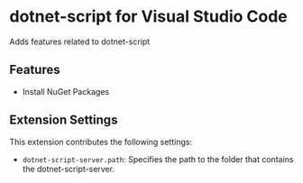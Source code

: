 # dotnet-script for Visual Studio Code

Adds features related to dotnet-script 

## Features

* Install NuGet Packages 

## Extension Settings

This extension contributes the following settings:

* `dotnet-script-server.path`: Specifies the path to the folder that contains the dotnet-script-server.

